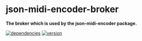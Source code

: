 # json-midi-encoder-broker

**The broker which is used by the json-midi-encoder package.**

[![dependencies](https://img.shields.io/david/chrisguttandin/json-midi-encoder-broker.svg?style=flat-square)](https://github.com/chrisguttandin/json-midi-encoder-broker/network/dependencies)
[![version](https://img.shields.io/npm/v/json-midi-encoder-broker.svg?style=flat-square)](https://www.npmjs.com/package/json-midi-encoder-broker)
